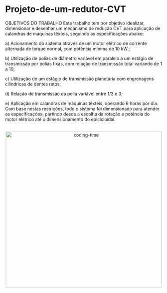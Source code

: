 # Projeto-de-um-redutor-CVT

OBJETIVOS DO TRABALHO
Este trabalho tem por objetivo idealizar, dimensionar e desenhar um mecanismo de redução CVT para aplicação de calandras de máquinas têxteis, seguindo as especificações abaixo:

a) Acionamento do sistema através de um motor elétrico de corrente alternada de torque normal, com potência mínima de 10 kW.;

b) Utilização de polias de diâmetro variável em paralelo a um estágio de transmissão por polias fixas, com relação de transmissão total variando de 1 a 10;

c) Utilização de um estágio de transmissão planetária com engrenagens cilíndricas de dentes retos;

d) Relação de transmissão da polia variável entre 1/3 e 3;

e) Aplicação em calandras de máquinas têxteis, operando 6 horas por dia.
Com base nestas restrições, todo o sistema foi dimensionado para atender as especificações, partindo desde a escolha da rotação e potência do motor elétrico até o dimensionamento do epicicloidal.


<div  align="center"> 
  <div style="display: inline_block"><br>
    <img align="center" height="500" alt="coding-time" src="esquema">
